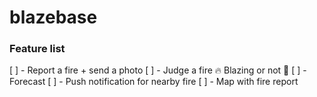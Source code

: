 # blazebase

### Feature list

[ ] - Report a fire + send a photo
[ ] - Judge a fire 🔥 Blazing or not 🌊 
[ ] - Forecast
[ ] - Push notification for nearby fire
[ ] - Map with fire report